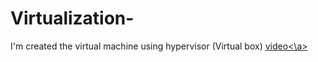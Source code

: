 # Virtualization-
I'm created the  virtual machine using hypervisor (Virtual box)
<a href ="https://github.com/namimurali/Virtualization-/assets/139318303/09e17a61-b977-4572-a2ac-0e5216a16e2c">video<\a>
